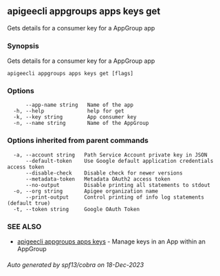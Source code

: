 ## apigeecli appgroups apps keys get

Gets details for a consumer key for a AppGroup app

### Synopsis

Gets details for a consumer key for a AppGroup app

```
apigeecli appgroups apps keys get [flags]
```

### Options

```
      --app-name string   Name of the app
  -h, --help              help for get
  -k, --key string        App consumer key
  -n, --name string       Name of the AppGroup
```

### Options inherited from parent commands

```
  -a, --account string   Path Service Account private key in JSON
      --default-token    Use Google default application credentials access token
      --disable-check    Disable check for newer versions
      --metadata-token   Metadata OAuth2 access token
      --no-output        Disable printing all statements to stdout
  -o, --org string       Apigee organization name
      --print-output     Control printing of info log statements (default true)
  -t, --token string     Google OAuth Token
```

### SEE ALSO

* [apigeecli appgroups apps keys](apigeecli_appgroups_apps_keys.md)	 - Manage keys in an App within an AppGroup

###### Auto generated by spf13/cobra on 18-Dec-2023
